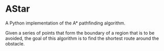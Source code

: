 # AStar
A Python implementation of the A* pathfinding algorithm.

Given a series of points that form the boundary of a region that is to be avoided, the goal of this algorithm is to find the shortest route around the obstacle.
